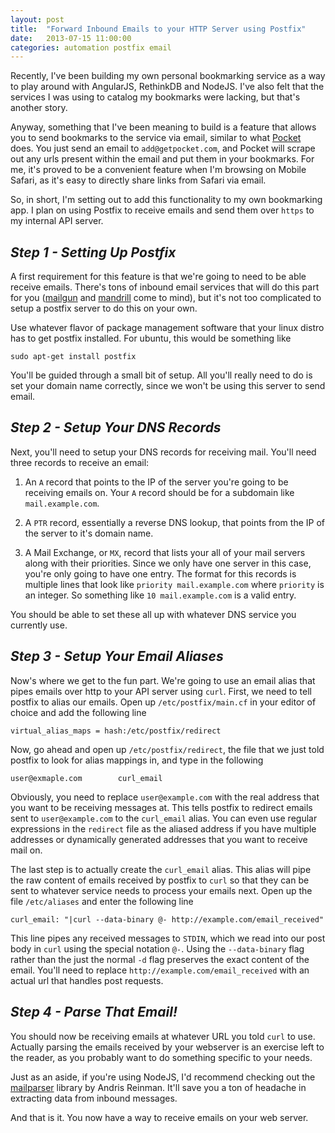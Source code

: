 ```yaml
---
layout: post
title:  "Forward Inbound Emails to your HTTP Server using Postfix"
date:   2013-07-15 11:00:00
categories: automation postfix email
---
```


Recently, I've been building my own personal bookmarking service as a way to play around with AngularJS, RethinkDB and NodeJS. I've also felt that the services I was using to catalog my bookmarks were lacking, but that's another story.

Anyway, something that I've been meaning to build is a feature that allows you to send bookmarks to the service via email, similar to what [Pocket](http://getpocket.com/) does. You just send an email to `add@getpocket.com`, and Pocket will scrape out any urls present within the email and put them in your bookmarks. For me, it's proved to be a convenient feature when I'm browsing on Mobile Safari, as it's easy to directly share links from Safari via email.

So, in short, I'm setting out to add this functionality to my own bookmarking app. I plan on using Postfix to receive emails and send them over `https` to my internal API server.

_Step 1 - Setting Up Postfix_
-----------------------------

A first requirement for this feature is that we're going to need to be able receive emails. There's tons of inbound email services that will do this part for you ([mailgun](http://www.mailgun.com/) and [mandrill](http://mandrill.com/) come to mind), but it's not too complicated to setup a postfix server to do this on your own.

Use whatever flavor of package management software that your linux distro has to get postfix installed. For ubuntu, this would be something like

    sudo apt-get install postfix

You'll be guided through a small bit of setup. All you'll really need to do is set your domain name correctly, since we won't be using this server to send email.

_Step 2 - Setup Your DNS Records_
----------------------------------

Next, you'll need to setup your DNS records for receiving mail. You'll need three records to receive an email:

1. An `A` record that points to the IP of the server you're going to be receiving emails on. Your `A` record should be for a subdomain like `mail.example.com`.

2. A `PTR` record, essentially a reverse DNS lookup, that points from the IP of the server to it's domain name.

3. A Mail Exchange, or `MX`, record that lists your all of your mail servers along with their priorities. Since we only have one server in this case, you're only going to have one entry. The format for this records is multiple lines that look like `priority mail.example.com` where `priority` is an integer. So something like `10 mail.example.com` is a valid entry.

You should be able to set these all up with whatever DNS service you currently use.

_Step 3 - Setup Your Email Aliases_
------------------------------------

Now's where we get to the fun part. We're going to use an email alias that pipes emails over http to your API server using `curl`. First, we need to tell postfix to alias our emails. Open up `/etc/postfix/main.cf` in your editor of choice and add the following line

    virtual_alias_maps = hash:/etc/postfix/redirect

Now, go ahead and open up `/etc/postfix/redirect`, the file that we just told postfix to look for alias mappings in, and type in the following

    user@exmaple.com        curl_email

Obviously, you need to replace `user@example.com` with the real address that you want to be receiving messages at. This tells postfix to redirect emails sent to `user@example.com` to the `curl_email` alias. You can even use regular expressions in the `redirect` file as the aliased address if you have multiple addresses or dynamically generated addresses that you want to receive mail on.

The last step is to actually create the `curl_email` alias. This alias will pipe the raw content of emails received by postfix to `curl` so that they can be sent to whatever service needs to process your emails next. Open up the file `/etc/aliases` and enter the following line

    curl_email: "|curl --data-binary @- http://example.com/email_received"

This line pipes any received messages to `STDIN`, which we read into our post body in `curl` using the special notation `@-`. Using the `--data-binary` flag rather than the just the normal `-d` flag preserves the exact content of the email. You'll need to replace `http://example.com/email_received` with an actual url that handles post requests.

_Step 4 - Parse That Email!_
----------------------------

You should now be receiving emails at whatever URL you told `curl` to use. Actually parsing the emails received by your webserver is an exercise left to the reader, as you probably want to do something specific to your needs.

Just as an aside, if you're using NodeJS, I'd recommend checking out the [mailparser](https://github.com/andris9/mailparser) library by Andris Reinman. It'll save you a ton of headache in extracting data from inbound messages.

And that is it. You now have a way to receive emails on your web server.
